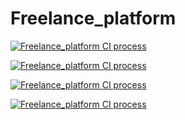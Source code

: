 # Freelance_platform

[![Freelance_platform CI process](https://github.com/Yepavlov/Freelance_platform/actions/workflows/django-ci.yml/badge.svg)](https://github.com/Yepavlov/Freelance_platform/actions/workflows/django-ci.yml)

[![Freelance_platform CI process](https://github.com/Yepavlov/Freelance_platform/actions/workflows/django-ci.yml/badge.svg?event=push)](https://github.com/Yepavlov/Freelance_platform/actions/workflows/django-ci.yml)

[![Freelance_platform CI process](https://github.com/Yepavlov/Freelance_platform/actions/workflows/django-ci.yml/badge.svg?event=fork)](https://github.com/Yepavlov/Freelance_platform/actions/workflows/django-ci.yml)

[![Freelance_platform CI process](https://github.com/Yepavlov/Freelance_platform/actions/workflows/django-ci.yml/badge.svg?event=discussion)](https://github.com/Yepavlov/Freelance_platform/actions/workflows/django-ci.yml)